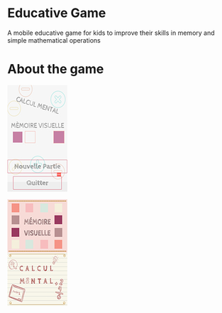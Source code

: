 # Educative Game

A mobile educative game for kids to improve their skills in memory and simple mathematical operations

# About the game

![alt text](https://github.com/CHEREF-Mehdi/EducativeGame/blob/master/ImageForReadMe/Screenshot_1.jpg)

![alt text](https://github.com/CHEREF-Mehdi/EducativeGame/blob/master/ImageForReadMe/Screenshot_2.jpg)
